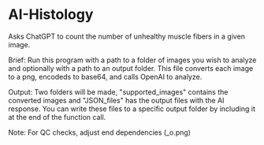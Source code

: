 # AI-Histology
Asks ChatGPT to count the number of unhealthy muscle fibers in a given image.

Brief: Run this program with a path to a folder of images you wish to analyze and optionally
    with a path to an output folder. This file converts each image to a png, encodeds to 
    base64, and calls OpenAI to analyze.

    
Output: Two folders will be made, "supported_images" contains the converted images 
    and "JSON_files" has the output files with the AI response. You can write these files 
    to a specific output folder by including it at the end of the function call.

    
Note: For QC checks, adjust end dependencies (_o.png)
